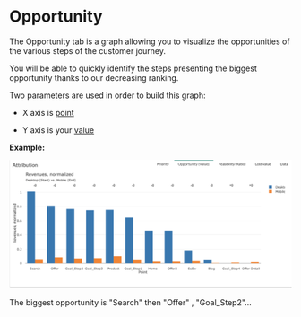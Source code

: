 # Opportunity


The Opportunity tab is a graph allowing you to visualize the opportunities of the various steps of the customer journey.

You will be able to quickly identify the steps presenting the biggest opportunity thanks to our decreasing ranking.

Two parameters are used in order to build this graph:

* X axis is [point](journey/web_application/dashboard/data.md)

* Y axis is your [value](journey/web_application/dashboard/data.md)

**Example:**

![opportunity](images/opportunity.png)

The biggest opportunity  is "Search" then "Offer" , "Goal_Step2"...
